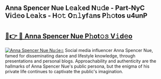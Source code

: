 ## Anna Spencer Nue L𝚎a𝚔ed N𝚞𝚍e - Part-NyC Vi𝚍𝚎o L𝚎a𝚔s - H𝚘𝚝 O𝚗𝚕yf𝚊ns P𝚑𝚘tos u4unP

# <h2><a href="http://kf71tj.oniu.top/?m=Anna+Spencer+Nue">🔗👉 🔴 Anna Spencer Nue P𝚑ot𝚘𝚜 V𝚒d𝚎o</a></h2>

[![Anna Spencer Nue Nu𝚍e𝚜](https://i.imgur.com/0qMVB7G.gif)](http://kf71tj.oniu.top/?m=Anna+Spencer+Nue)
Social media influencer Anna Spencer Nue, famed for disseminating dance and lifestyle knowledge, through presentations and personal blogs. Approachability and authenticity are the hallmarks of Anna Spencer Nue's public persona, but the enigma of his private life continues to captivate the public's imagination.  
